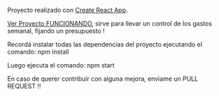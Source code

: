 Proyecto realizado con [Create React App](https://github.com/facebook/create-react-app).

[Ver Proyecto FUNCIONANDO](https://agusvigno.github.io/react-presupuesto/), sirve para llevar un control de los gastos semanal, fijando un presupuesto !

Recordá instalar todas las dependencias del proyecto ejecutando el comando: npm install

Luego ejecuta el comando: npm start

En caso de querer contribuir con alguna mejora, enviame un PULL REQUEST !!
